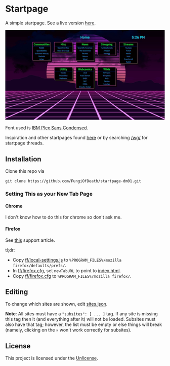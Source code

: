 Startpage
============================================================================
A simple startpage. See a live version [here](https://fungiofdeath.github.io/startpage-dm01/).

![screenshot](screenshot.png)

Font used is [IBM Plex Sans Condensed](https://fonts.google.com/featured/Plex).

Inspiration and other startpages found [here](https://startpages.github.io/) or by searching [/wg/](https://boards.4chan.org/wg/catalog#s=startpage) for startpage threads. 

## Installation
Clone this repo via
```
git clone https://github.com/FungiOfDeath/startpage-dm01.git
```

### Setting This as your New Tab Page

#### Chrome
I don't know how to do this for chrome so don't ask me.

#### Firefox
See [this](https://support.mozilla.org/en-US/questions/1210576) support article.

tl;dr:
 - Copy [ff/local-settings.js](ff/local-settings.js) to `%PROGRAM_FILES%/mozilla firefox/defaults/prefs/`.
 - In [ff/firefox.cfg](ff/firefox.cfg), set `newTabURL` to point to [index.html](index.html).
 - Copy [ff/firefox.cfg](ff/firefox.cfg) to `%PROGRAM_FILES%/mozilla firefox/`.

## Editing
To change which sites are shown, edit [sites.json](sites.json).

**Note**: All sites must have a `"subsites": [ ... ]` tag. If any site is missing this tag then it (and everything after it) will not be loaded. Subsites must also have that tag; however, the list must be empty or else things will break (namely, clicking on the `»` won't work correctly for subsites).

## License
This project is licensed under the [Unlicense](LICENSE).
